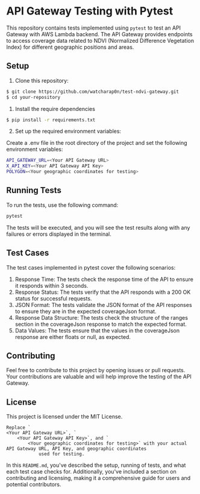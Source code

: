 # API Gateway Testing with Pytest

This repository contains tests implemented using `pytest` to test an API Gateway with AWS Lambda backend. The API Gateway provides endpoints to access coverage data related to NDVI (Normalized Difference Vegetation Index) for different geographic positions and areas.

## Setup

1. Clone this repository:

```bash
$ git clone https://github.com/watcharap0n/test-ndvi-gateway.git
$ cd your-repository
```

1. Install the require dependencies

```bash
$ pip install -r requirements.txt
```
2. Set up the required environment variables:

Create a .env file in the root directory of the project and set the following environment variables:

```bash
API_GATEWAY_URL=<Your API Gateway URL>
X_API_KEY=<Your API Gateway API Key>
POLYGON=<Your geographic coordinates for testing>
```
## Running Tests

To run the tests, use the following command:

```bash
pytest
```
The tests will be executed, and you will see the test results along with any failures or errors displayed in the terminal.

## Test Cases

The test cases implemented in pytest cover the following scenarios:

1. Response Time: The tests check the response time of the API to ensure it responds within 3 seconds.
2. Response Status: The tests verify that the API responds with a 200 OK status for successful requests.
3. JSON Format: The tests validate the JSON format of the API responses to ensure they are in the expected coverageJson format.
4. Response Data Structure: The tests check the structure of the ranges section in the coverageJson response to match the expected format.
5. Data Values: The tests ensure that the values in the coverageJson response are either floats or null, as expected.


## Contributing

Feel free to contribute to this project by opening issues or pull requests. Your contributions are valuable and will help improve the testing of the API Gateway.

## License

This project is licensed under the MIT License.


```angular2html
Replace `
<Your API Gateway URL>`, `
    <Your API Gateway API Key>`, and `
        <Your geographic coordinates for testing>` with your actual API Gateway URL, API Key, and geographic coordinates
            used for testing.
```

In this `README.md`, you've described the setup, running of tests, and what each test case checks for. Additionally, you've included a section on contributing and licensing, making it a comprehensive guide for users and potential contributors.

